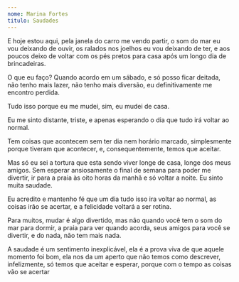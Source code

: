 ```yaml
---
nome: Marina Fortes
titulo: Saudades
---
```


E hoje estou aqui, pela janela do carro me vendo partir, o som do mar eu vou deixando de ouvir, os ralados nos joelhos eu vou deixando de ter, e aos poucos deixo de voltar com os pés pretos para casa após um longo dia de brincadeiras.

O que eu faço? Quando acordo em um sábado, e só posso ficar deitada, não tenho mais lazer, não tenho mais diversão, eu definitivamente me encontro perdida.

Tudo isso porque eu me mudei, sim, eu mudei de casa.

Eu me sinto distante, triste, e apenas esperando o dia que tudo irá voltar ao normal.

Tem coisas que acontecem sem ter dia nem horário marcado, simplesmente porque tiveram que acontecer, e, consequentemente, temos que aceitar.

Mas só eu sei a tortura que esta sendo viver longe de casa, longe dos meus amigos. Sem esperar ansiosamente o final de semana para poder me divertir, ir para a praia às oito horas da manhã e só voltar a noite. Eu sinto muita saudade.

Eu acredito e mantenho fé que um dia tudo isso ira voltar ao normal, as coisas irão se acertar, e a felicidade voltará a ser rotina.

Para muitos, mudar é algo divertido, mas não quando você tem o som do mar para dormir, a praia para ver quando acorda, seus amigos para você se divertir, e do nada, não tem mais nada.

A saudade é um sentimento inexplicável, ela é a prova viva de que aquele momento foi bom, ela nos da um aperto que não temos como descrever, infelizmente, só temos que aceitar e esperar, porque com o tempo as coisas vão se acertar
